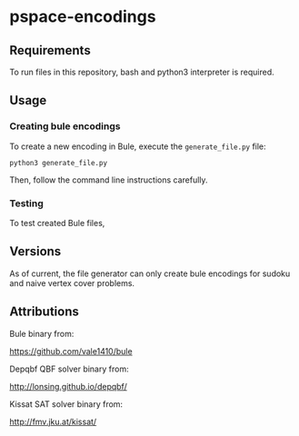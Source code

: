 # pspace-encodings

## Requirements
To run files in this repository, bash and python3 interpreter is required.

## Usage

### Creating bule encodings
To create a new encoding in Bule, execute the ```generate_file.py``` file:

```python3 generate_file.py```

Then, follow the command line instructions carefully. 

### Testing 
To test created Bule files, 


## Versions
As of current, the file generator can only create bule encodings for sudoku and naive vertex cover problems.

## Attributions

Bule binary from:

https://github.com/vale1410/bule

Depqbf QBF solver binary from:

http://lonsing.github.io/depqbf/

Kissat SAT solver binary from:

http://fmv.jku.at/kissat/
